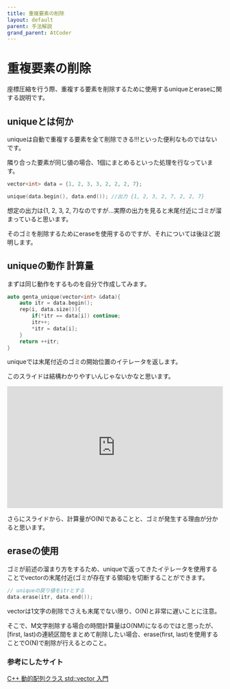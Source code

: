 ```yaml
---
title: 重複要素の削除
layout: default
parent: 手法解説
grand_parent: AtCoder
---
```


# 重複要素の削除
座標圧縮を行う際、重複する要素を削除するために使用するuniqueとeraseに関する説明です。

## uniqueとは何か
uniqueは自動で重複する要素を全て削除できる!!!といった便利なものではないです。

隣り合った要素が同じ値の場合、1個にまとめるといった処理を行なっています。

```cpp
vector<int> data = {1, 2, 3, 3, 2, 2, 2, 7};

unique(data.begin(), data.end()); //出力 {1, 2, 3, 2, 7, 2, 2, 7}
```

想定の出力は{1, 2, 3, 2, 7}なのですが...実際の出力を見ると末尾付近にゴミが溜まっていると思います。

そのゴミを削除するためにeraseを使用するのですが、それについては後ほど説明します。

## uniqueの動作 計算量
まずは同じ動作をするものを自分で作成してみます。

```cpp
auto genta_unique(vector<int> &data){
    auto itr = data.begin();
    rep(i, data.size()){
        if(*itr == data[i]) continue;
        itr++;
        *itr = data[i];
    }
    return ++itr;
}
```
uniqueでは末尾付近のゴミの開始位置のイテレータを返します。

このスライドは結構わかりやすいんじゃないかなと思います。

<div style="width: 100%; aspect-ratio: 16/9;">
    <iframe src="https://docs.google.com/presentation/d/e/2PACX-1vRUrVutWmNFWW0ptMMz9Ifx-bK2TQe6Mwfekr51TGBdnuc1HYHW-Q9WtwWTf9CNOO0uAq4jiJe_Nzax/embed?start=false&loop=false&delayms=1000" frameborder="0" width="100%" height="100%" allowfullscreen="true" mozallowfullscreen="true" webkitallowfullscreen="true"></iframe>
</div>

さらにスライドから、計算量がO(N)であることと、ゴミが発生する理由が分かると思います。

## eraseの使用
ゴミが前述の溜まり方をするため、uniqueで返ってきたイテレータを使用することでvectorの末尾付近(ゴミが存在する領域)を切断することができます。

```cpp
// uniqueの戻り値をitrとする
data.erase(itr, data.end());
```

vectorは1文字の削除でさえも末尾でない限り、O(N)と非常に遅いことに注意。

そこで、M文字削除する場合の時間計算量はO(NM)になるのではと思ったが、[first, last)の連続区間をまとめて削除したい場合、erase(first, last)を使用することでO(N)で削除が行えるとのこと。

### 参考にしたサイト
<a href="http://vivi.dyndns.org/tech/cpp/vector.html" target="_blank">C++ 動的配列クラス std::vector 入門</a>